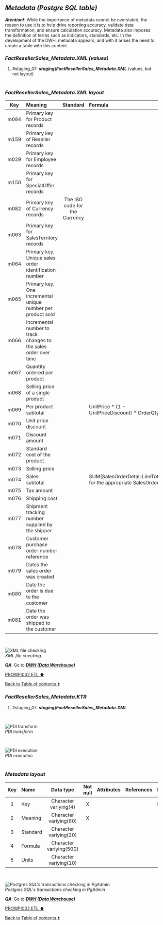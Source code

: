 ## **_Metadata (Postgre SQL table)_**  

**_Atention!_**: While the importance of metadata cannot be overstated, the reason to use it is to help drive reporting accuracy, validate data transformation, and ensure calculation accuracy. Metadata also imposes the definition of terms such as indicators, standards, etc. In the development of the DWH, metadata appears, and with it arises the need to create a table with this content  

### **_FactResellerSales\_Metadata.XML (values)_**  
  1. #staging_07: **_staging\FactResellerSales\_Metadata.XML_** (values, but not layout)  

### **_<p><br>FactResellerSales\_Metadata.XML layout</p>_**  

| Key      	| Meaning                                 | Standard              | Formula                                                                  | Units |
| :-------: | :-------------------------------------- | :-------------------: | :----------------------------------------------------------------------- | :---: |
| m084      | Primary key for Product records         |                       |                                                                          |       |
| m159      | Primary key of Reseller records         |                       |                                                                          |       |
| m029      | Primary key for Employee records        |                       |                                                                          |       |
| m150      | Primary key for SpecialOffer records    |                       |                                                                          |       |
| m082      | Primary key of Currency records | The ISO code for the Currency |                                                                          |       |
| m063      | Primary key for SalesTerritory records  |                       |                                                                          |       |
| m064      | Primary key. Unique sales order identification number |         |                                                                          |       |
| m065      | Primary key. One incremental unique number per product sold |   |                                                                          |       |
| m066      | Incremental number to track changes to the sales order over time | |                                                                       |       |
| m067      | Quantity ordered per product            |                       |                                                                          |       |
| m068      | Selling price of a single product       |                       |                                                                          |       |
| m069      | Per product subtotal                    |                       | UnitPrice * (1 - UnitPriceDiscount) * OrderQty                           |       |
| m070      | Unit price discount                     |                       |                                                                          |       |
| m071      | Discount amount                         |                       |                                                                          |       |
| m072      | Standard cost of the product            |                       |                                                                          |       |
| m073      | Selling price                           |                       |                                                                          |       |
| m074      | Sales subtotal                          |                       | SUM(SalesOrderDetail.LineTotal) for the appropriate SalesOrderID         |       |
| m075      | Tax amount                              |                       |                                                                          |       |
| m076      | Shipping cost                           |                       |                                                                          |       |
| m077      | Shipment tracking number supplied by the shipper |              |                                                                          |       |
| m078      | Customer purchase order number reference|                       |                                                                          |       |
| m079      | Dates the sales order was created       |                       |                                                                          |       |
| m080      | Date the order is due to the customer   |                       |                                                                          |       |
| m081      | Date the order was shipped to the customer |                    |                                                                          |       |

   <p><br></p>  
 
  ![XML file checking](https://i.imgur.com/nXYQ53K.png)  
  _XML file checking_  

  **_QA_**: Go to **_[DWH (Data Warehouse)](dwh.md)_**  

[PROWPI002 ETL :arrow_up:](prowpi002_etl_adventureworksdw2022_db.md)  

[Back to Table of contents :arrow_double_up:](../README.md)  


### **_FactResellerSales\_Metadata.KTR_**  
  1. #staging_07: **_staging\FactResellerSales\_Metadata.XML_**  

   <p><br></p>  

  ![PDI transform](https://i.imgur.com/5w17vsW.png)  
  _PDI transform_  

  <p><br></p>  

  ![PDI execution](https://i.imgur.com/8p6Yqiq.png)  
  _PDI execution_ 

### **_<p><br>Metadata layout</p>_**  

| Key	| Name                  | Data type              | Not null | Attributes | References            | Description |
| :-: | :-------------------- | :--------------------: | :------: | :--------- | :-------------------- | :-----------| 
| 1   | Key                   | Character variying(4)  | X        |            |                       | PK,FK       |
| 2   | Meaning               | Character variying(60) | X        |            |                       |             |
| 3   | Standard              | Character variying(20) |          |            |                       |             |
| 4   | Formula               | Character variying(500)|          |            |                       |             |
| 5   | Units                 | Character variying(10) |          |            |                       |             |

   <p><br></p>  
 
  ![Postgres SQL's transactions checking in PgAdmin](https://i.imgur.com/mBSL7E8.png)  
  _Postgres SQL's transactions checking in PgAdmin_  

  **_QA_**: Go to **_[DWH (Data Warehouse)](dwh.md)_**  

[PROWPI002 ETL :arrow_up:](prowpi002_etl_adventureworksdw2022_db.md)  

[Back to Table of contents :arrow_double_up:](../README.md)  